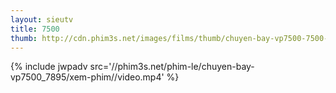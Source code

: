 ```yaml
---
layout: sieutv
title: 7500
thumb: http://cdn.phim3s.net/images/films/thumb/chuyen-bay-vp7500-7500-2014.jpg
---
```

{% include jwpadv src='//phim3s.net/phim-le/chuyen-bay-vp7500_7895/xem-phim//video.mp4' %}